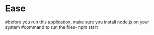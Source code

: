 # Ease
 
#before you run this application, make sure you install node.js on your system 
#command to run the files- npm start
